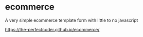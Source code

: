 # ecommerce
A very simple ecommerce template form with little to no javascript

https://the-perfectcoder.github.io/ecommerce/
